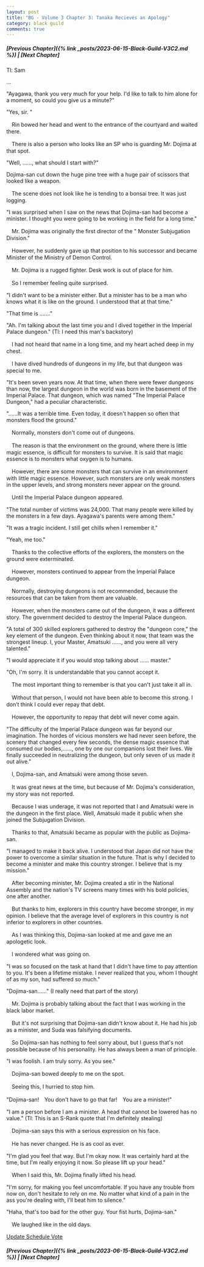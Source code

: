 ```yaml
---
layout: post
title: "BG - Volume 3 Chapter 3: Tanaka Recieves an Apology"
category: black guild
comments: true
---
```


##### [Previous Chapter]({% link _posts/2023-06-15-Black-Guild-V3C2.md %}) \| [Next Chapter]



Tl: Sam

…

"Ayagawa, thank you very much for your help. I'd like to talk to him alone for a moment, so could you give us a minute?"

"Yes, sir. "


　Rin bowed her head and went to the entrance of the courtyard and waited there.

　There is also a person who looks like an SP who is guarding Mr. Dojima at that spot.
<!--more-->


"Well, ......, what should I start with?"


Dojima-san cut down the huge pine tree with a huge pair of scissors that looked like a weapon.

　The scene does not look like he is tending to a bonsai tree. It was just logging.


"I was surprised when I saw on the news that Dojima-san had become a minister. I thought you were going to be working in the field for a long time."


　Mr. Dojima was originally the first director of the " Monster Subjugation Division."

　However, he suddenly gave up that position to his successor and became Minister of the Ministry of Demon Control.


　Mr. Dojima is a rugged fighter. Desk work is out of place for him.

　So I remember feeling quite surprised.


"I didn't want to be a minister either. But a minister has to be a man who knows what it is like on the ground. I understood that at that time."

"That time is ......."

"Ah. I'm talking about the last time you and I dived together in the Imperial Palace dungeon." (Tl: I need this man's backstory)



　I had not heard that name in a long time, and my heart ached deep in my chest.

　I have dived hundreds of dungeons in my life, but that dungeon was special to me.


"It's been seven years now. At that time, when there were fewer dungeons than now, the largest dungeon in the world was born in the basement of the Imperial Palace. That dungeon, which was named "The Imperial Palace Dungeon," had a peculiar characteristic.

"......It was a terrible time. Even today, it doesn't happen so often that monsters flood the ground."


　Normally, monsters don't come out of dungeons.

　The reason is that the environment on the ground, where there is little magic essence, is difficult for monsters to survive. It is said that magic essence is to monsters what oxygen is to humans.


　However, there are some monsters that can survive in an environment with little magic essence. However, such monsters are only weak monsters in the upper levels, and strong monsters never appear on the ground.


　Until the Imperial Palace dungeon appeared.


"The total number of victims was 24,000. That many people were killed by the monsters in a few days. Ayagawa's parents were among them."

"It was a tragic incident. I still get chills when I remember it."

"Yeah, me too."


　Thanks to the collective efforts of the explorers, the monsters on the ground were exterminated.

　However, monsters continued to appear from the Imperial Palace dungeon.


　Normally, destroying dungeons is not recommended, because the resources that can be taken from them are valuable.

　However, when the monsters came out of the dungeon, it was a different story. The government decided to destroy the Imperial Palace dungeon.


"A total of 300 skilled explorers gathered to destroy the "dungeon core," the key element of the dungeon. Even thinking about it now, that team was the strongest lineup. I, your Master, Amatsuki ......, and you were all very talented."

"I would appreciate it if you would stop talking about ...... master."

"Oh, I'm sorry.  It is understandable that you cannot accept it.


　The most important thing to remember is that you can't just take it all in.

　Without that person, I would not have been able to become this strong. I don’t think I could ever repay that debt.


　However, the opportunity to repay that debt will never come again.


"The difficulty of the Imperial Palace dungeon was far beyond our imagination. The hordes of vicious monsters we had never seen before, the scenery that changed every few seconds, the dense magic essence that consumed our bodies,......, one by one our companions lost their lives. We finally succeeded in neutralizing the dungeon, but only seven of us made it out alive."


　I, Dojima-san, and Amatsuki were among those seven.

　It was great news at the time, but because of Mr. Dojima's consideration, my story was not reported.

　Because I was underage, it was not reported that I and Amatsuki were in the dungeon in the first place. Well, Amatsuki made it public when she joined the Subjugation Division.

　Thanks to that, Amatsuki became as popular with the public as Dojima-san.


"I managed to make it back alive. I understood that Japan did not have the power to overcome a similar situation in the future. That is why I decided to become a minister and make this country stronger. I believe that is my mission."


　After becoming minister, Mr. Dojima created a stir in the National Assembly and the nation's TV screens many times with his bold policies, one after another.

　But thanks to him, explorers in this country have become stronger, in my opinion. I believe that the average level of explorers in this country is not inferior to explorers in other countries.


　As I was thinking this, Dojima-san looked at me and gave me an apologetic look.

　I wondered what was going on.


"I was so focused on the task at hand that I didn't have time to pay attention to you. It's been a lifetime mistake. I never realized that you, whom I thought of as my son, had suffered so much."

"Dojima-san......" (I really need that part of the story)


　Mr. Dojima is probably talking about the fact that I was working in the black labor market.

　But it's not surprising that Dojima-san didn't know about it. He had his job as a minister, and Suda was falsifying documents.


　So Dojima-san has nothing to feel sorry about, but I guess that's not possible because of his personality. He has always been a man of principle.


"I was foolish. I am truly sorry. As you see."


　Dojima-san bowed deeply to me on the spot.

　Seeing this, I hurried to stop him.


"Dojima-san!　You don't have to go that far!　You are a minister!"

"I am a person before I am a minister. A head that cannot be lowered has no value." (Tl: This is an S-Rank quote that I'm definitely stealing)


　Dojima-san says this with a serious expression on his face.

　He has never changed. He is as cool as ever.


"I'm glad you feel that way. But I'm okay now. It was certainly hard at the time, but I'm really enjoying it now. So please lift up your head."


　When I said this, Mr. Dojima finally lifted his head.


"I'm sorry, for making you feel uncomfortable. If you have any trouble from now on, don't hesitate to rely on me. No matter what kind of a pain in the ass you're dealing with, I'll beat him to silence."

"Haha, that's too bad for the other guy. Your fist hurts, Dojima-san."


　We laughed like in the old days.


[Update Schedule Vote]( https://strawpoll.com/polls/GeZAOwGePnV )

##### [Previous Chapter]({% link _posts/2023-06-15-Black-Guild-V3C2.md %}) \| [Next Chapter]